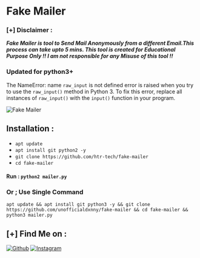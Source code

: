 # Fake Mailer

### [+] Disclaimer :
***Fake Mailer is tool to Send Mail Anonymously from a different Email.This process can take upto 5 mins. This tool is created for Educational Purpose Only !! I am not responsible for any Misuse of this tool !!***


### Updated for python3+

The NameError: name `raw_input` is not defined error is raised when you try to use the `raw_input()` method in Python 3. To fix this error, replace all instances of `raw_input()` with the `input()` function in your program.


![Fake Mailer](https://raw.githubusercontent.com/htr-tech/release-download/master/images/fakemailer.png)

## Installation :
* `apt update`
* `apt install git python2 -y`
* `git clone https://github.com/htr-tech/fake-mailer`
* `cd fake-mailer`

#### Run : `python2 mailer.py`

### Or ; Use Single Command
```
apt update && apt install git python3 -y && git clone https://github.com/unofficialdxnny/fake-mailer && cd fake-mailer && python3 mailer.py
```

## [+] Find Me on :
[![Github](https://img.shields.io/badge/Github-unofficialdxnny-green?style=for-the-badge&logo=github)](https://github.com/unofficialdxnny)
[![Instagram](https://img.shields.io/badge/IG-%40unofficialdxnny-red?style=for-the-badge&logo=instagram)](https://www.instagram.com/unofficialdxnny)
